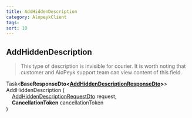 ```yaml
---
title: AddHiddenDescription
category: AlopeykClient
tags: 
sort: 10
---
```


## AddHiddenDescription
> This type of description is invisible for courier. It is worth noting that customer and AloPeyk support team can view content of this field.


Task<**BaseResponseDto<[AddHiddenDescriptionResponseDto]({{site.libraryurl}}/Dtos/AddHiddenDescription/AddHiddenDescriptionResponseDto.html)>**> AddHiddenDescription (  
&nbsp;&nbsp;&nbsp;&nbsp;[AddHiddenDescriptionRequestDto]({{site.libraryurl}}/Dtos/AddHiddenDescription/AddHiddenDescriptionRequestDto.html) request,  
&nbsp;&nbsp;&nbsp;&nbsp;**CancellationToken** cancellationToken  
)

